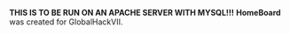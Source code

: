 **THIS IS TO BE RUN ON AN APACHE SERVER WITH MYSQL!!!** 
**HomeBoard** was created for GlobalHackVII.
